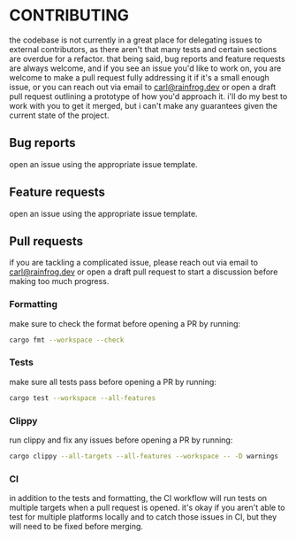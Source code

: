 # CONTRIBUTING

the codebase is not currently in a great place for delegating issues to external
contributors, as there aren't that many tests and certain sections are overdue
for a refactor. that being said, bug reports and feature requests are always
welcome, and if you see an issue you'd like to work on, you are welcome to make
a pull request fully addressing it if it's a small enough issue, or you can reach
out via email to [carl@rainfrog.dev](mailto:carl@rainfrog.dev) or open a draft pull
request outlining a prototype of how you'd approach it. i'll do my best to work
with you to get it merged, but i can't make any guarantees given the current
state of the project.

## Bug reports

open an issue using the appropriate issue template.

## Feature requests

open an issue using the appropriate issue template.

## Pull requests

if you are tackling a complicated issue, please reach out via email
to [carl@rainfrog.dev](mailto:carl@rainfrog.dev) or open a draft pull request
to start a discussion before making too much progress.

### Formatting

make sure to check the format before opening a PR by running:

```sh
cargo fmt --workspace --check
```

### Tests

make sure all tests pass before opening a PR by running:

```sh
cargo test --workspace --all-features
```

### Clippy

run clippy and fix any issues before opening a PR by running:

```sh
cargo clippy --all-targets --all-features --workspace -- -D warnings
```

### CI

in addition to the tests and formatting, the CI workflow will run
tests on multiple targets when a pull request is opened. it's okay
if you aren't able to test for multiple platforms locally and to
catch those issues in CI, but they will need to be fixed before merging.
